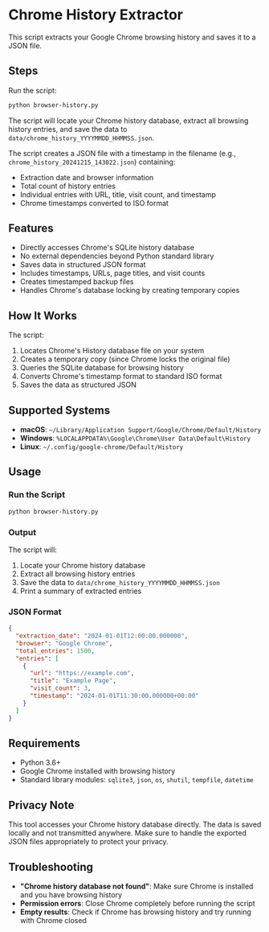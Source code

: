 # Chrome History Extractor

This script extracts your Google Chrome browsing history and saves it to a JSON file.

## Steps

Run the script:

```bash
python browser-history.py
```

The script will locate your Chrome history database, extract all browsing history entries, and save the data to `data/chrome_history_YYYYMMDD_HHMMSS.json`.

The script creates a JSON file with a timestamp in the filename (e.g., `chrome_history_20241215_143022.json`) containing:

- Extraction date and browser information
- Total count of history entries
- Individual entries with URL, title, visit count, and timestamp
- Chrome timestamps converted to ISO format

## Features

- Directly accesses Chrome's SQLite history database
- No external dependencies beyond Python standard library
- Saves data in structured JSON format
- Includes timestamps, URLs, page titles, and visit counts
- Creates timestamped backup files
- Handles Chrome's database locking by creating temporary copies

## How It Works

The script:

1. Locates Chrome's History database file on your system
2. Creates a temporary copy (since Chrome locks the original file)
3. Queries the SQLite database for browsing history
4. Converts Chrome's timestamp format to standard ISO format
5. Saves the data as structured JSON

## Supported Systems

- **macOS**: `~/Library/Application Support/Google/Chrome/Default/History`
- **Windows**: `%LOCALAPPDATA%\Google\Chrome\User Data\Default\History`
- **Linux**: `~/.config/google-chrome/Default/History`

## Usage

### Run the Script

```bash
python browser-history.py
```

### Output

The script will:

1. Locate your Chrome history database
2. Extract all browsing history entries
3. Save the data to `data/chrome_history_YYYYMMDD_HHMMSS.json`
4. Print a summary of extracted entries

### JSON Format

```json
{
  "extraction_date": "2024-01-01T12:00:00.000000",
  "browser": "Google Chrome",
  "total_entries": 1500,
  "entries": [
    {
      "url": "https://example.com",
      "title": "Example Page",
      "visit_count": 3,
      "timestamp": "2024-01-01T11:30:00.000000+00:00"
    }
  ]
}
```

## Requirements

- Python 3.6+
- Google Chrome installed with browsing history
- Standard library modules: `sqlite3`, `json`, `os`, `shutil`, `tempfile`, `datetime`

## Privacy Note

This tool accesses your Chrome history database directly. The data is saved locally and not transmitted anywhere. Make sure to handle the exported JSON files appropriately to protect your privacy.

## Troubleshooting

- **"Chrome history database not found"**: Make sure Chrome is installed and you have browsing history
- **Permission errors**: Close Chrome completely before running the script
- **Empty results**: Check if Chrome has browsing history and try running with Chrome closed
